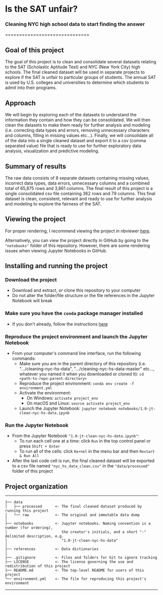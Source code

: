 # Is the SAT unfair?  
### Cleaning NYC high school data to start finding the answer
==============================  

## Goal of this project
The goal of this project is to clean and consolidate several datasets relating to the SAT (Scholastic Aptitude Test) and NYC (New York City) high schools. The final cleaned dataset will be used in separate projects to explore if the SAT is unfair to particular groups of students. The annual SAT is used by U.S. colleges and universities to determine which students to admit into their programs.  

## Approach
We will begin by exploring each of the datasets to understand the information they contain and how they can be consolidated.  We will then clean the datasets to make them ready for further analysis and modeling (i.e. correcting data types and errors, removing unnecessary characters and columns, filling in missing values etc...).  Finally, we will consolidate all of the data into a single cleaned dataset and export it to a csv (comma separated value) file that is ready to use for further exploratory data analysis, visualization and predictive modeling.  

## Summary of results  
The raw data consists of 8 separate datasets containing missing values, incorrect data types, data errors, unnecessary columns and a combined total of 65,875 rows and 3,861 columns.  The final result of this project is a single consolidated csv file containing 362 rows and 79 columns.  This final dataset is clean, consistent, relevant and ready to use for further analysis and modeling to explore the fairness of the SAT.

## Viewing the project  
For proper rendering, I recommend viewing the project in nbviewer [here](https://nbviewer.jupyter.org/github/JustinToribio/cleaning-nyc-hs-data/blob/master/notebooks/1.0-jt-clean-nyc-hs-data.ipynb).  

Alternatively, you can view the project directly in GitHub by going to the `"notebooks"` folder of this repository.  However, there are some rendering issues when viewing Jupyter Notebooks in GitHub.  

## Installing and running the project  

### Download the project  
* Download and extract, or clone this repository to your computer  
* Do not alter the folder/file structure or the file references in the Jupyter Notebook will break

### Make sure you have the `conda` package manager installed  
* If you don't already, follow the instructions [here](https://conda.io/docs/user-guide/install/index.html)

### Reproduce the project environment and launch the Jupyter Notebook
* From your computer's command line interface, run the following commands:    
    * Make sure you are in the parent directory of this repository (i.e. ".../cleaning-nyc-hs-data", ".../cleaning-nyc-hs-data-master" etc..., whatever you named it when you downloaded or cloned it): `cd <path-to-repo-parent-directory>`  
    * Reproduce the project environment: `conda env create -f environment.yml`  
    * Activate the environment:  
        * On Windows: `activate project_env`  
        * On macOS and Linux: `source activate project_env`  
    * Launch the Jupyter Notebook: `jupyter notebook notebooks/1.0-jt-clean-nyc-hs-data.ipynb`

### Run the Jupyter Notebook
* From the Jupyter Notebook `"1.0-jt-clean-nyc-hs-data.ipynb"`:  
    * To run each cell one at a time: click `Run` in the top control panel or press `Shift + Enter`
    * To run all of the cells: click `Kernel` in the menu bar and then `Restart & Run All`
* After the last code cell is run, the final cleaned dataset will be exported to a csv file named `"nyc_hs_data_clean.csv"` in the `"data/processed"` folder of this project

## Project organization
------------

    ├── data
    │   ├── processed      <- The final cleaned dataset produced by running this project
    │   └── raw            <- The original and immutable data dump
    │
    ├── notebooks          <- Jupyter notebooks. Naming convention is a number (for ordering),
    │                         the creator's initials, and a short "-" delimited description, e.g.
    │                         "1.0-jt-clean-nyc-hs-data"
    │
    ├── references         <- Data dictionaries
    │
    ├── .gitignore         <- Files and folders for Git to ignore tracking
    ├── LICENSE            <- The license governing the use and redistribution of this project
    ├── README.md          <- The top-level README for users of this project  
    └── environment.yml    <- The file for reproducing this project's environment


--------